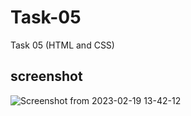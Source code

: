# Task-05
Task 05 (HTML and CSS)

## screenshot
![Screenshot from 2023-02-19 13-42-12](https://user-images.githubusercontent.com/124652104/219936706-ca0f92b5-f211-45b3-b595-e393f5bef115.png)
